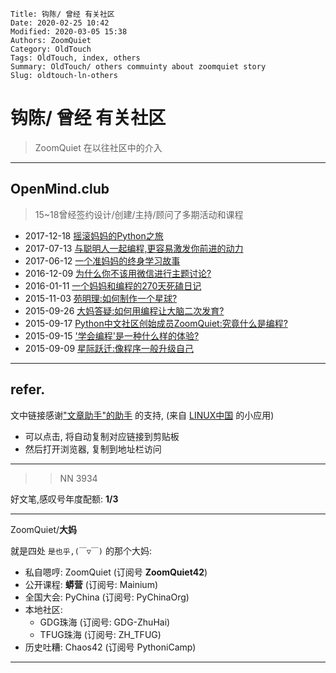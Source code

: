    Title: 钩陈/ 曾经 有关社区
    Date: 2020-02-25 10:42
    Modified: 2020-03-05 15:38
    Authors: ZoomQuiet
    Category: OldTouch
    Tags: OldTouch, index, others
    Summary: OldTouch/ others commuinty about zoomquiet story
    Slug: oldtouch-ln-others


# 钩陈/ 曾经 有关社区
> ZoomQuiet 在以往社区中的介入

-------------
## OpenMind.club
> 15~18曾经签约设计/创建/主持/顾问了多期活动和课程

- 2017-12-18 [摇滚妈妈的Python之旅](https://mp.weixin.qq.com/s/Qb8jlfnpxdXyqx_oqSmPmw)
- 2017-07-13 [与聪明人一起编程,更容易激发你前进的动力](https://mp.weixin.qq.com/s/OQ0W7SyenBUzK_80kLL6NQ)
- 2017-06-12 [一个准妈妈的终身学习故事](https://mp.weixin.qq.com/s/JKof3xHTox_JfjYdqQlO9w)
- 2016-12-09 [为什么你不该用微信进行主题讨论?](https://mp.weixin.qq.com/s/Eqzs2I1BF4CkmRb4V7a6nA)
- 2016-01-11 [一个妈妈和编程的270天死磕日记](https://mp.weixin.qq.com/s/-NOH4oWD03yT2hHRMSM1Rg)
- 2015-11-03 [苑明理:如何制作一个星球?](http://skm.zoomquiet.top/data/20200225105213/index.html)
- 2015-09-26 [大妈答疑:如何用编程让大脑二次发育?](https://mp.weixin.qq.com/s/2-bW3CDCJqhcQsGCGm3tQQ)
- 2015-09-17 [Python中文社区创始成员ZoomQuiet:究竟什么是编程?](https://mp.weixin.qq.com/s/y4ohSQUn9xrrfZxzJyi_9g)
- 2015-09-15 ['学会编程'是一种什么样的体验? ](https://mp.weixin.qq.com/s/NmCa-ANdmlzsEvqy-dG7CQ)
- 2015-09-09 [星际跃迁:像程序一般升级自己](https://mp.weixin.qq.com/s/eWnQMUQjo-Q63FaTtFJXpA)



-------------
## refer.
文中链接感谢["文章助手"的助手](https://linux.cn/static/tools/a.html) 的支持,
(来自 [LINUX中国](https://linux.cn/article-11850-1.html) 的小应用)

- 可以点击, 将自动复制对应链接到剪贴板
- 然后打开浏览器, 复制到地址栏访问


-------------

>> NN 3934

好文笔,感叹号年度配额: **1/3**

-------------

ZoomQuiet/**大妈**

就是四处 `是也乎,(￣▽￣)` 的那个大妈:


- 私自嗯哼: ZoomQuiet (订阅号 **ZoomQuiet42**)
- 公开课程: **蟒营** (订阅号: Mainium)
- 全国大会: PyChina (订阅号: PyChinaOrg)
- 本地社区: 
    + GDG珠海 (订阅号: GDG-ZhuHai)
    + TFUG珠海 (订阅号: ZH_TFUG)
- 历史吐糟: Chaos42 (订阅号 PythoniCamp)

-------------



